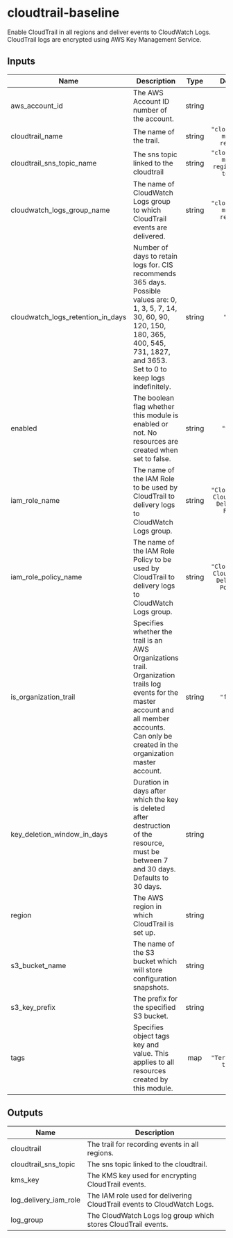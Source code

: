 # cloudtrail-baseline

Enable CloudTrail in all regions and deliver events to CloudWatch Logs. CloudTrail logs are encrypted using AWS Key Management Service.

<!-- BEGINNING OF PRE-COMMIT-TERRAFORM DOCS HOOK -->
## Inputs

| Name | Description | Type | Default | Required |
|------|-------------|:----:|:-----:|:-----:|
| aws\_account\_id | The AWS Account ID number of the account. | string | n/a | yes |
| cloudtrail\_name | The name of the trail. | string | `"cloudtrail-multi-region"` | no |
| cloudtrail\_sns\_topic\_name | The sns topic linked to the cloudtrail | string | `"cloudtrail-multi-region-sns-topic"` | no |
| cloudwatch\_logs\_group\_name | The name of CloudWatch Logs group to which CloudTrail events are delivered. | string | `"cloudtrail-multi-region"` | no |
| cloudwatch\_logs\_retention\_in\_days | Number of days to retain logs for. CIS recommends 365 days.  Possible values are: 0, 1, 3, 5, 7, 14, 30, 60, 90, 120, 150, 180, 365, 400, 545, 731, 1827, and 3653. Set to 0 to keep logs indefinitely. | string | `"365"` | no |
| enabled | The boolean flag whether this module is enabled or not. No resources are created when set to false. | string | `"true"` | no |
| iam\_role\_name | The name of the IAM Role to be used by CloudTrail to delivery logs to CloudWatch Logs group. | string | `"CloudTrail-CloudWatch-Delivery-Role"` | no |
| iam\_role\_policy\_name | The name of the IAM Role Policy to be used by CloudTrail to delivery logs to CloudWatch Logs group. | string | `"CloudTrail-CloudWatch-Delivery-Policy"` | no |
| is\_organization\_trail | Specifies whether the trail is an AWS Organizations trail. Organization trails log events for the master account and all member accounts. Can only be created in the organization master account. | string | `"false"` | no |
| key\_deletion\_window\_in\_days | Duration in days after which the key is deleted after destruction of the resource, must be between 7 and 30 days. Defaults to 30 days. | string | `"10"` | no |
| region | The AWS region in which CloudTrail is set up. | string | n/a | yes |
| s3\_bucket\_name | The name of the S3 bucket which will store configuration snapshots. | string | n/a | yes |
| s3\_key\_prefix | The prefix for the specified S3 bucket. | string | `""` | no |
| tags | Specifies object tags key and value. This applies to all resources created by this module. | map | `{ "Terraform": true }` | no |

## Outputs

| Name | Description |
|------|-------------|
| cloudtrail | The trail for recording events in all regions. |
| cloudtrail\_sns\_topic | The sns topic linked to the cloudtrail. |
| kms\_key | The  KMS key used for encrypting CloudTrail events. |
| log\_delivery\_iam\_role | The IAM role used for delivering CloudTrail events to CloudWatch Logs. |
| log\_group | The CloudWatch Logs log group which stores CloudTrail events. |

<!-- END OF PRE-COMMIT-TERRAFORM DOCS HOOK -->
